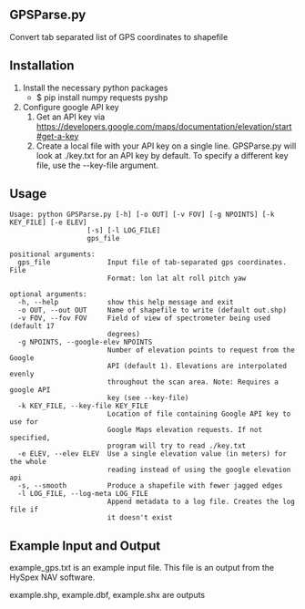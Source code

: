 GPSParse.py
-----------

Convert tab separated list of GPS coordinates to shapefile

Installation
------------

1. Install the necessary python packages
	* $ pip install numpy requests pyshp
2. Configure google API key
	1. Get an API key via https://developers.google.com/maps/documentation/elevation/start#get-a-key
	2. Create a local file with your API key on a single line.
	   GPSParse.py will look at ./key.txt for an API key by default. To
	   specify a different key file, use the --key-file argument.

Usage
-----

    Usage: python GPSParse.py [-h] [-o OUT] [-v FOV] [-g NPOINTS] [-k KEY_FILE] [-e ELEV]
                       [-s] [-l LOG_FILE]
                       gps_file

    positional arguments:
      gps_file              Input file of tab-separated gps coordinates. File
                            Format: lon lat alt roll pitch yaw

    optional arguments:
      -h, --help            show this help message and exit
      -o OUT, --out OUT     Name of shapefile to write (default out.shp)
      -v FOV, --fov FOV     Field of view of spectrometer being used (default 17
                            degrees)
      -g NPOINTS, --google-elev NPOINTS
                            Number of elevation points to request from the Google
                            API (default 1). Elevations are interpolated evenly
                            throughout the scan area. Note: Requires a google API
                            key (see --key-file)
      -k KEY_FILE, --key-file KEY_FILE
                            Location of file containing Google API key to use for
                            Google Maps elevation requests. If not specified,
                            program will try to read ./key.txt
      -e ELEV, --elev ELEV  Use a single elevation value (in meters) for the whole
                            reading instead of using the google elevation api
      -s, --smooth          Produce a shapefile with fewer jagged edges
      -l LOG_FILE, --log-meta LOG_FILE
                            Append metadata to a log file. Creates the log file if
                            it doesn't exist

Example Input and Output
------------------------

example_gps.txt is an example input file. This file is an output from the HySpex NAV software.

example.shp, example.dbf, example.shx are outputs
